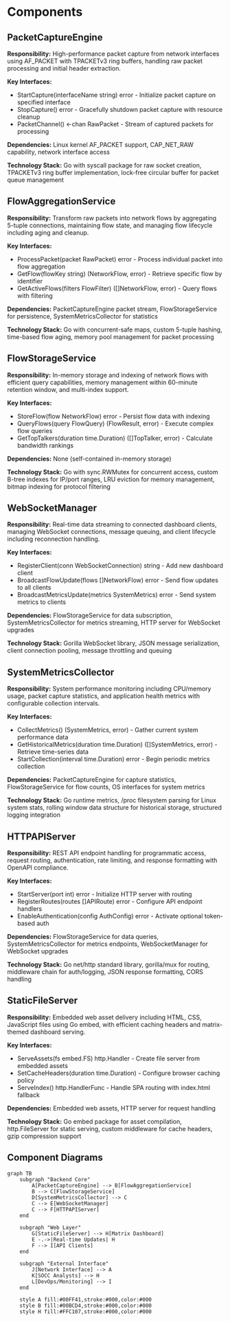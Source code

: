 # Components

## PacketCaptureEngine

**Responsibility:** High-performance packet capture from network interfaces using AF_PACKET with TPACKETv3 ring buffers, handling raw packet processing and initial header extraction.

**Key Interfaces:**
- StartCapture(interfaceName string) error - Initialize packet capture on specified interface
- StopCapture() error - Gracefully shutdown packet capture with resource cleanup
- PacketChannel() <-chan RawPacket - Stream of captured packets for processing

**Dependencies:** Linux kernel AF_PACKET support, CAP_NET_RAW capability, network interface access

**Technology Stack:** Go with syscall package for raw socket creation, TPACKETv3 ring buffer implementation, lock-free circular buffer for packet queue management

## FlowAggregationService

**Responsibility:** Transform raw packets into network flows by aggregating 5-tuple connections, maintaining flow state, and managing flow lifecycle including aging and cleanup.

**Key Interfaces:**
- ProcessPacket(packet RawPacket) error - Process individual packet into flow aggregation
- GetFlow(flowKey string) (NetworkFlow, error) - Retrieve specific flow by identifier
- GetActiveFlows(filters FlowFilter) ([]NetworkFlow, error) - Query flows with filtering

**Dependencies:** PacketCaptureEngine packet stream, FlowStorageService for persistence, SystemMetricsCollector for statistics

**Technology Stack:** Go with concurrent-safe maps, custom 5-tuple hashing, time-based flow aging, memory pool management for packet processing

## FlowStorageService

**Responsibility:** In-memory storage and indexing of network flows with efficient query capabilities, memory management within 60-minute retention window, and multi-index support.

**Key Interfaces:**
- StoreFlow(flow NetworkFlow) error - Persist flow data with indexing
- QueryFlows(query FlowQuery) (FlowResult, error) - Execute complex flow queries
- GetTopTalkers(duration time.Duration) ([]TopTalker, error) - Calculate bandwidth rankings

**Dependencies:** None (self-contained in-memory storage)

**Technology Stack:** Go with sync.RWMutex for concurrent access, custom B-tree indexes for IP/port ranges, LRU eviction for memory management, bitmap indexing for protocol filtering

## WebSocketManager

**Responsibility:** Real-time data streaming to connected dashboard clients, managing WebSocket connections, message queuing, and client lifecycle including reconnection handling.

**Key Interfaces:**
- RegisterClient(conn WebSocketConnection) string - Add new dashboard client
- BroadcastFlowUpdate(flows []NetworkFlow) error - Send flow updates to all clients  
- BroadcastMetricsUpdate(metrics SystemMetrics) error - Send system metrics to clients

**Dependencies:** FlowStorageService for data subscription, SystemMetricsCollector for metrics streaming, HTTP server for WebSocket upgrades

**Technology Stack:** Gorilla WebSocket library, JSON message serialization, client connection pooling, message throttling and queuing

## SystemMetricsCollector

**Responsibility:** System performance monitoring including CPU/memory usage, packet capture statistics, and application health metrics with configurable collection intervals.

**Key Interfaces:**
- CollectMetrics() (SystemMetrics, error) - Gather current system performance data
- GetHistoricalMetrics(duration time.Duration) ([]SystemMetrics, error) - Retrieve time-series data
- StartCollection(interval time.Duration) error - Begin periodic metrics collection

**Dependencies:** PacketCaptureEngine for capture statistics, FlowStorageService for flow counts, OS interfaces for system metrics

**Technology Stack:** Go runtime metrics, /proc filesystem parsing for Linux system stats, rolling window data structure for historical storage, structured logging integration

## HTTPAPIServer

**Responsibility:** REST API endpoint handling for programmatic access, request routing, authentication, rate limiting, and response formatting with OpenAPI compliance.

**Key Interfaces:**
- StartServer(port int) error - Initialize HTTP server with routing
- RegisterRoutes(routes []APIRoute) error - Configure API endpoint handlers
- EnableAuthentication(config AuthConfig) error - Activate optional token-based auth

**Dependencies:** FlowStorageService for data queries, SystemMetricsCollector for metrics endpoints, WebSocketManager for WebSocket upgrades

**Technology Stack:** Go net/http standard library, gorilla/mux for routing, middleware chain for auth/logging, JSON response formatting, CORS handling

## StaticFileServer

**Responsibility:** Embedded web asset delivery including HTML, CSS, JavaScript files using Go embed, with efficient caching headers and matrix-themed dashboard serving.

**Key Interfaces:**
- ServeAssets(fs embed.FS) http.Handler - Create file server from embedded assets
- SetCacheHeaders(duration time.Duration) - Configure browser caching policy
- ServeIndex() http.HandlerFunc - Handle SPA routing with index.html fallback

**Dependencies:** Embedded web assets, HTTP server for request handling

**Technology Stack:** Go embed package for asset compilation, http.FileServer for static serving, custom middleware for cache headers, gzip compression support

## Component Diagrams

```mermaid
graph TB
    subgraph "Backend Core"
        A[PacketCaptureEngine] --> B[FlowAggregationService]
        B --> C[FlowStorageService]
        D[SystemMetricsCollector] --> C
        C --> E[WebSocketManager]
        C --> F[HTTPAPIServer]
    end
    
    subgraph "Web Layer"
        G[StaticFileServer] --> H[Matrix Dashboard]
        E -.->|Real-time Updates| H
        F --> I[API Clients]
    end
    
    subgraph "External Interface"
        J[Network Interface] --> A
        K[SOCC Analysts] --> H
        L[DevOps/Monitoring] --> I
    end
    
    style A fill:#00FF41,stroke:#000,color:#000
    style B fill:#00BCD4,stroke:#000,color:#000
    style H fill:#FFC107,stroke:#000,color:#000
```
